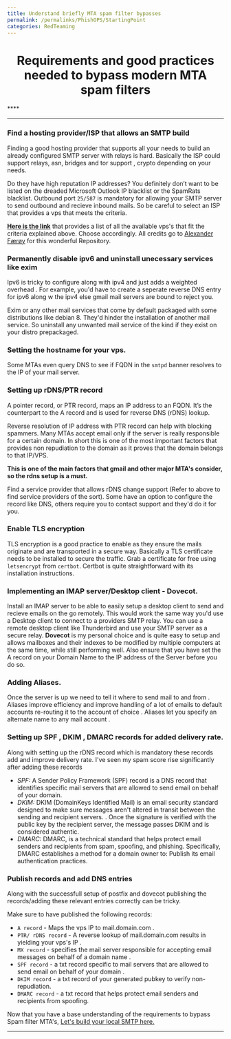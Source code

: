 ```yaml
---
title: Understand briefly MTA spam filter bypasses
permalink: /permalinks/PhishOPS/StartingPoint
categories: RedTeaming
---
```



<h1 align="center">Requirements and good practices needed to bypass modern MTA spam filters</h1> ****

_________________________________________________________________________________________________

### Find a hosting provider/ISP that allows an SMTP build

Finding a good hosting provider that supports all your needs to build an already configured SMTP server with relays is hard. Basically the ISP could support relays, asn, bridges and tor support , crypto depending on your needs.

Do they have high reputation IP addresses? You definitely don’t want to be listed on the dreaded Microsoft Outlook IP blacklist or the SpamRats blacklist. Outbound port `25/587` is mandatory for allowing your SMTP server to send outbound and recieve inbound mails. So be careful to select an ISP that provides a vps that meets the criteria.

**[Here is the link](https://gitlab.torproject.org/legacy/trac/-/wikis/doc/GoodBadISPs)** that provides a list of all the available vps's that fit the criteria explained above. Choose accordingly. All credits go to [Alexander Færøy](https://gitlab.torproject.org/ahf) for this wonderful Repository.

###  Permanently disable ipv6 and uninstall unecessary services like exim

Ipv6 is tricky to configure along with ipv4 and just adds a weighted overhead . For example, you'd have to create a seperate reverse DNS entry for ipv6 along w the ipv4 else gmail mail servers are bound to reject you. 

Exim or any other mail services that come by default packaged with some distributions like debian 8. They'd hinder the installation of another mail service. So uninstall any unwanted mail service of the kind if they exist on your distro prepackaged.

### Setting the hostname for your vps.

Some MTAs even query DNS to see if FQDN in the `smtpd` banner resolves to the IP of your mail server.

### Setting up rDNS/PTR record

A pointer record, or PTR record, maps an IP address to an FQDN. It’s the counterpart to the A record and is used for reverse DNS (rDNS) lookup.

Reverse resolution of IP address with PTR record can help with blocking spammers. Many MTAs accept email only if the server is really responsible for a certain domain. 
In short this is one of the most important factors that provides non repudiation to the domain as it proves that the domain belongs to that IP/VPS.

__This is one of the main factors that gmail and other major MTA's consider, so the rdns setup is a must.__

Find a service provider that allows rDNS change support (Refer to above to find service providers of the sort). Some have an option to configure the record like DNS, others require you to contact support and they'd do it for you.

### Enable TLS encryption

TLS encryption is a good practice to enable as they ensure the mails originate and are transported in a secure way. Basically a TLS certificate needs to be installed to secure the traffic. Grab a certificate for free using `letsencrypt` from `certbot`.  Certbot is quite straightforward with its installation instructions.

### Implementing an IMAP server/Desktop client - Dovecot.

Install an IMAP server to be able to easily setup a desktop client to send and recieve emails on the go remotely. This would work the same way you'd use a Desktop client to connect to a providers SMTP relay.  You can use a remote desktop client like Thunderbird and use your SMTP server as a secure relay.   __Dovecot__ is my personal choice and is quite easy to setup and allows mailboxes and their indexes to be modified by multiple computers at the same time, while still performing well. Also ensure that you have set the A record on your Domain Name to the IP address of the Server before you do so. 

### Adding Aliases.

Once the server is up  we need to tell it where to send mail to and from . Aliases improve efficiency and improve handling of a lot of emails to default accounts re-routing it to the account of choice . Aliases let you specify an alternate name to any mail account . 

### Setting up SPF , DKIM , DMARC records for added delivery rate.

Along with setting up the rDNS record which is mandatory these records add and improve delivery rate. I've seen my spam score rise significantly after adding these records  
- _SPF:_ A Sender Policy Framework (SPF) record is a DNS record that identifies specific mail servers that are allowed to send email on behalf of your domain.
- _DKIM:_ DKIM (DomainKeys Identified Mail) is an email security standard designed to make sure messages aren't altered in transit between the sending and recipient servers. . Once the signature is verified with the public key by the recipient server, the message passes DKIM and is considered authentic.
- _DMARC:_ DMARC, is a technical standard that helps protect email senders and recipients from spam, spoofing, and phishing. Specifically, DMARC establishes a method for a domain owner to: Publish its email authentication practices.

### Publish records and add DNS entries

Along with the successfull setup of postfix and dovecot publishing the records/adding these relevant entries correctly can be tricky.

Make sure to have published the following records:
- `A record` - Maps the vps IP to mail.domain.com .
- `PTR/ rDNS record` - A reverse lookup of mail.domain.com results in yielding your vps's IP . 
- `MX record` - specifies the mail server responsible for accepting email messages on behalf of a domain name .
- `SPF record` - a txt record specific to  mail servers that are allowed to send email on behalf of your domain .
- `DKIM record` - a txt record of your generated pubkey to verify non-repudiation.
- `DMARC record` - a txt record that helps protect email senders and recipients from spoofing. 

Now that you have a base understanding of the requirements to bypass Spam filter MTA's, [Let's build your local SMTP here.](localsmtp)

_________________________________________________________________________________________________


